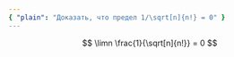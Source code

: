 ```yaml
---
{ "plain": "Доказать, что предел 1/\sqrt[n]{n!} = 0" }
---
```


$$ \limn \frac{1}{\sqrt[n]{n!}} = 0 $$